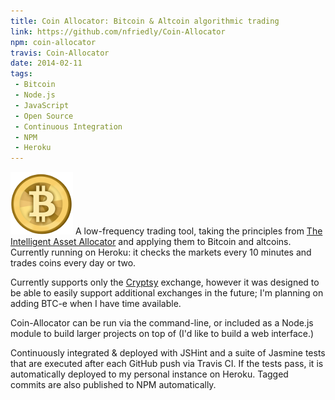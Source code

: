 ```yaml
---
title: Coin Allocator: Bitcoin & Altcoin algorithmic trading
link: https://github.com/nfriedly/Coin-Allocator
npm: coin-allocator
travis: Coin-Allocator
date: 2014-02-11
tags:
 - Bitcoin
 - Node.js
 - JavaScript
 - Open Source
 - Continuous Integration
 - NPM
 - Heroku
---
```

<img src="/img/portfolio/bitcoin.png" class="right"> A low-frequency trading tool, taking the principles from 
[The Intelligent Asset Allocator](http://www.amazon.com/gp/product/0071362363/ref=as_li_ss_il?ie=UTF8&camp=1789&creative=390957&creativeASIN=0071362363&linkCode=as2&tag=nfriedly-20) 
and applying them to Bitcoin and altcoins. Currently running on Heroku: it checks the markets every 10 minutes and trades coins every day or two.

Currently supports only the [Cryptsy](https://www.cryptsy.com/users/register?refid=154285) exchange, 
however it was designed to be able to easily support additional exchanges in the future; I'm planning on adding BTC-e when I have time available.

Coin-Allocator can be run via the command-line, or included as a Node.js module to build larger projects on top of (I'd like to build a web interface.)

Continuously integrated & deployed with JSHint and a suite of Jasmine tests that are executed after each GitHub push via Travis CI. 
If the tests pass, it is automatically deployed to my personal instance on Heroku. Tagged commits are also published to NPM automatically. 